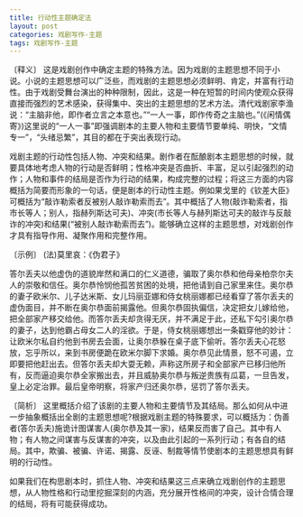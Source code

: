 ```yaml
---
title: 行动性主题确定法
layout: post
categories: 戏剧写作-主题
tags: 戏剧写作-主题
---
```


〔释义〕 这是戏剧创作中确定主题的特殊方法。因为戏剧的主题思想不同于小说。小说的主题思想可以广泛些，而戏剧的主题思想必须鲜明、肯定，并富有行动性。由于戏剧受舞台演出的种种限制，因此，这是一种在短暂的时间内使观众获得直接而强烈的艺术感染，获得集中、突出的主题思想的艺术方法。清代戏剧家李渔说：“主脑非他，即作者立言之本意也。”“一人一事，即作传奇之主脑也。”(《闲情偶寄》)这里说的“一人一事”即强调剧本的主要人物和主要情节要单纯、明快，“文情专一”，“头绪忌繁”，其目的都在于突出表现行动。

戏剧主题的行动性包括人物、冲突和结果。剧作者在酝酿剧本主题思想的时候，就要具体地考虑人物的行动是否鲜明；性格冲突是否曲折、丰富，足以引起强烈的动作；人物和事件的结局是否作为行动的结果，构成完整的过程；将这三方面的内容概括为简要而形象的一句话，便是剧本的行动性主题。例如果戈里的《钦差大臣》可概括为“敲诈勒索者反被别人敲诈勒索而去”。其中概括了人物(敲诈勒索者，指市长等人；别人，指赫列斯达可夫)、冲突(市长等人与赫列斯达可夫的敲诈与反敲诈的冲突)和结果(“被别人敲诈勒索而去”)。能够确立这样的主题思想，对戏剧创作才具有指导作用、凝聚作用和完整作用。

〔示例〕 (法)莫里哀：《伪君子》

答尔丢夫以他虚伪的道貌岸然和满口的仁义道德，骗取了奥尔恭和他母亲柏奈尔夫人的崇敬和信任。奥尔恭怜悯他孤苦贫困的处境，把他请到自己家里来住。奥尔恭的妻子欧米尔、儿子达米斯、女儿玛丽亚娜和侍女桃丽娜都已经看穿了答尔丢夫的虚伪面目，并不断在奥尔恭面前揭露他。但奥尔恭固执偏信，决定把女儿嫁给他，把全部家产移交给他。而答尔丢夫却贪得无厌，并不满足于此，还私下勾引奥尔恭的妻子，达到他霸占母女二人的淫欲。于是，侍女桃丽娜想出一条戳穿他的妙计：让欧米尔私自约他到书房去会面，让奥尔恭躲在桌子底下偷听。答尔丢夫心花怒放，忘乎所以，来到书房便跪在欧米尔脚下求婚。奥尔恭见此情景，怒不可遏，立即要把他赶出去。但答尔丢夫却大耍无赖，声称这所房子和全部家产已移归他所有，反而逼迫奥尔恭全家搬出去，并且威胁奥尔恭与叛逆贵族有瓜葛，一旦告发，皇上必定治罪。最后皇帝明察，将家产归还奥尔恭，惩罚了答尔丢夫。

〔简析〕 这里概括介绍了该剧的主要人物和主要情节及其结局。那么如何从中进一步抽象概括出全剧的主题思想呢?根据戏剧主题的特殊要求，可以概括为：伪善者(答尔丢夫)施诡计图谋害人(奥尔恭及其一家)，结果反而害了自己。其中有人物；有人物之间谋害与反谋害的冲突，以及由此引起的一系列行动；有各自的结局。其中，欺骗、被骗、许诺、揭露、反诬、制裁等情节使剧本的主题思想具有鲜明的行动性。

如果我们在构思剧本时，抓住人物、冲突和结果这三点来确立戏剧创作的主题思想，从人物性格和行动里挖掘深刻的内涵，充分展开性格间的冲突，设计合情合理的结局，将有可能获得成功。 